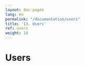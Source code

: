 ```yaml
---
layout: doc-pages
lang: en
permalink: "/documentation/users"
title: '13. Users'
ref: users
weight: 14
---
```


# Users
